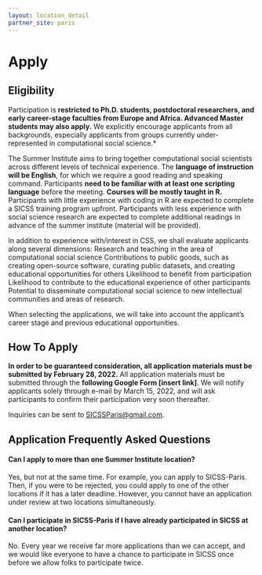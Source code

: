 ```yaml
---
layout: location_detail
partner_site: paris
---
```


# Apply

## Eligibility

Participation is **restricted to Ph.D. students, postdoctoral researchers, and early career-stage faculties from Europe and Africa. Advanced Master students may also apply.** We explicitly encourage applicants from all backgrounds, especially applicants from groups currently under-represented in computational social science.*

The Summer Institute aims to bring together computational social scientists across different levels of technical experience. The **language of instruction will be English**, for which we require a good reading and speaking command. Participants **need to be familiar with at least one scripting language** before the meeting. **Courses will be mostly taught in R.** Participants with little experience with coding in R are expected to complete a SICSS training program upfront. Participants with less experience with social science research are expected to complete additional readings in advance of the summer institute (material will be provided). 

In addition to experience with/interest in CSS, we shall evaluate applicants along several dimensions:
Research and teaching in the area of computational social science
Contributions to public goods, such as creating open-source software, curating public datasets, and creating educational opportunities for others
Likelihood to benefit from participation
Likelihood to contribute to the educational experience of other participants
Potential to disseminate computational social science to new intellectual communities and areas of research.

When selecting the applications, we will take into account the applicant’s career stage and previous educational opportunities.


## How To Apply

**In order to be guaranteed consideration, all application materials must be submitted by February 28, 2022.** All application materials must be submitted through the **following Google Form \[insert link\]**. We will notify applicants solely through e-mail by March 15, 2022, and will ask participants to confirm their participation very soon thereafter.

Inquiries can be sent to SICSSParis@gmail.com.

## Application Frequently Asked Questions

#### Can I apply to more than one Summer Institute location?

Yes, but not at the same time. For example, you can apply to SICSS-Paris. Then, if you were to be rejected, you could apply to one of the other locations if it has a later deadline. However, you cannot have an application under review at two locations simultaneously.

#### Can I participate in SICSS-Paris if I have already participated in SICSS at another location?

No. Every year we receive far more applications than we can accept, and we would like everyone to have a chance to participate in SICSS once before we allow folks to participate twice.

